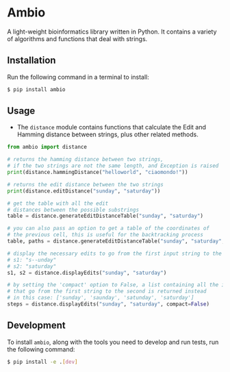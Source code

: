 # Ambio

A light-weight bioinformatics library written in Python. It contains a variety of algorithms and functions that deal with strings.

## Installation

Run the following command in a terminal to install:

```bash
$ pip install ambio
```

## Usage

- The `distance` module contains functions that calculate the Edit and Hamming distance between strings, plus other related methods.

```python
from ambio import distance

# returns the hamming distance between two strings,
# if the two strings are not the same length, and Exception is raised
print(distance.hammingDistance("helloworld", "ciaomondo!"))

# returns the edit distance between the two strings
print(distance.editDistance("sunday", "saturday"))

# get the table with all the edit
# distances between the possible substrings
table = distance.generateEditDistanceTable("sunday", "saturday")

# you can also pass an option to get a table of the coordinates of
# the previous cell, this is useful for the backtracking process
table, paths = distance.generateEditDistanceTable("sunday", "saturday", paths=True)

# display the necessary edits to go from the first input string to the second. In this example,
# s1: "s--unday"
# s2: "saturday"
s1, s2 = distance.displayEdits("sunday", "saturday")

# by setting the 'compact' option to False, a list containing all the iterations
# that go from the first string to the second is returned instead
# in this case: ['sunday', 'saunday', 'satunday', 'saturday']
steps = distance.displayEdits("sunday", "saturday", compact=False)
```

## Development

To install `ambio`, along with the tools you need to develop and run tests, run the following command:

```bash
$ pip install -e .[dev]
```
